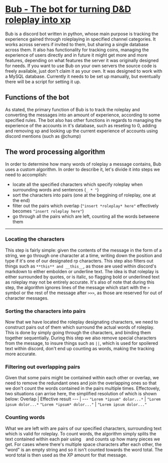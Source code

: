 # <u>Bub - The bot for turning D&D roleplay into xp</u>
Bub is a discord bot written in python, whose main purpose is tracking the experience gained through roleplaying in specified channel categories. It works across servers if invited to them, but sharing a single database across them. It also has functionality for tracking coins, managing the experience of users directly and in future it might get more and more features, depending on what features the server it was originally designed for needs.
If you want to use Bub on your own servers the source code is freely available, just don't claim it as your own. It was designed to work with a MySQL database. Currently it needs to be set up manually, but eventually there will be a script for setting it up.

## Functions of the bot
As stated, the primary function of Bub is to track the roleplay and converting the messages into an amount of experience, according to some specified rules. The bot also has other functions in regards to managing the experience of the accounts in it's database, such as reseting to 0, adding and removing xp and looking up the current experience of accounts using discord mentions (such as @chump)

## The word processing algorithm
In order to determine how many words of roleplay a message contains, Bub uses a custom algorithm. In order to describe it, let's divide it into steps we need to accomplish:

- locate all the specified characters which specify roleplay when surrounding words and sentences (`_ * "`)
- sort the characters into pairs (one at the beggining of roleplay, one at the end)
- filter out the pairs which overlap (`"insert *roleplay* here"` effectively becomes `"insert roleplay here"`)
- go through all the pairs which are left, counting all the words betweene them

___

### Locating the characters
This step is fairly simple: given the contents of the message in the form of a string, we go through one character at a time, writing down the position and type if it's one of our designated rp characters. This step also filters out things such as `**this** and __this__`, as those are used within discord's markdown to either embolden or underline text. The idea is that roleplay is either surrounded by quotes, or is italic, so flagging bold or underlined text as roleplay may not be entirely accurate. It's also of note that during this step, the algorithm ignores lines of the message which start with the `> ` symbol or the rest of the message after `>>>`, as those are reserved for out of character messages.

### Sorting the characters into pairs
Now that we have located the roleplay designating characters, we need to construct pairs out of them which surround the actual words of roleplay. This is done by simply going through the characters, and binding them together sequentially. During this step we also remove special characters from the message, to insure things such as `||`, which is used for spoilered text within discord, don't end up counting as words, making the tracking more accurate.

### Filtering out overlapping pairs
Given that some pairs might be contained within each other or overlap, we need to remove the redundant ones and join the overlapping ones so that we don't count the words contained in the pairs multiple times. Effectovely, two situations can arrise here, the simplified resolution of which is shown below:
 Overlap | Effective result
 --- | ---
 `"Lorem *ipsum" dolor...*` | `"Lorem ipsum dolor...*`
 `"Lorem *ipsum* dolor..."` | `"Lorem ipsum dolor..."`

### Counting words
What we are left with are pairs of our specified characters, surrounding text which is valid for roleplay. To count words, the algorithm simply splits the text contained within each pair using ` ` and counts up how many pieces we get. For cases where there's multiple space characters after each other, the "word" is an empty string and so it isn't counted towards the word total. The word total is then used as the XP amount for that message.
